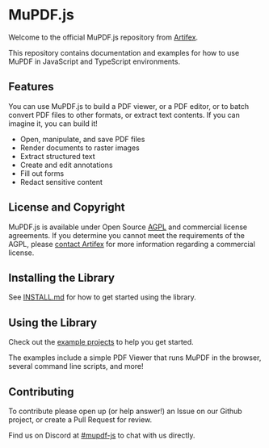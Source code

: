 # MuPDF.js

Welcome to the official MuPDF.js repository from [Artifex](https://artifex.com).

This repository contains documentation and examples for how to use MuPDF in
JavaScript and TypeScript environments.

## Features

You can use MuPDF.js to build a PDF viewer, or a PDF editor, or to batch
convert PDF files to other formats, or extract text contents. If you can
imagine it, you can build it!

- Open, manipulate, and save PDF files
- Render documents to raster images
- Extract structured text
- Create and edit annotations
- Fill out forms
- Redact sensitive content

## License and Copyright

MuPDF.js is available under Open Source
[AGPL](https://www.gnu.org/licenses/agpl-3.0.html) and commercial license
agreements. If you determine you cannot meet the requirements of the AGPL,
please [contact Artifex](https://artifex.com/contact/mupdf-inquiry.php) for
more information regarding a commercial license.

## Installing the Library

See [INSTALL.md](INSTALL.md) for how to get started using the library.

## Using the Library

Check out the [example projects](examples/) to help you get started.

The examples include a simple PDF Viewer that runs MuPDF in the browser, several command line scripts, and more! 

## Contributing

To contribute please open up (or help answer!) an Issue on our Github project, or create a Pull Request for review.

Find us on Discord at [#mupdf-js](https://discord.gg/zpyAHM7XtF) to chat with us directly.
